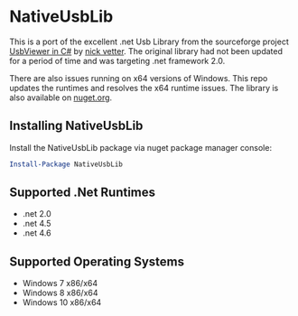 # NativeUsbLib

This is a port of the excellent .net Usb Library from the sourceforge project [
UsbViewer in C#](https://sourceforge.net/projects/usbviewerincsha/) by [nick vetter](https://sourceforge.net/u/nickvetter/profile/). The original library had not been updated for a period of time and was targeting .net framework 2.0. 

There are also issues running on x64 versions of Windows. This repo updates the runtimes and resolves the x64 runtime issues. The library is also available on [nuget.org](https://www.nuget.org/packages/NativeUsbLib).

## Installing NativeUsbLib

Install the NativeUsbLib package via nuget package manager console:

```powershell
Install-Package NativeUsbLib
```

## Supported .Net Runtimes

* .net 2.0
* .net 4.5
* .net 4.6

## Supported Operating Systems

* Windows 7 x86/x64
* Windows 8 x86/x64
* Windows 10 x86/x64
